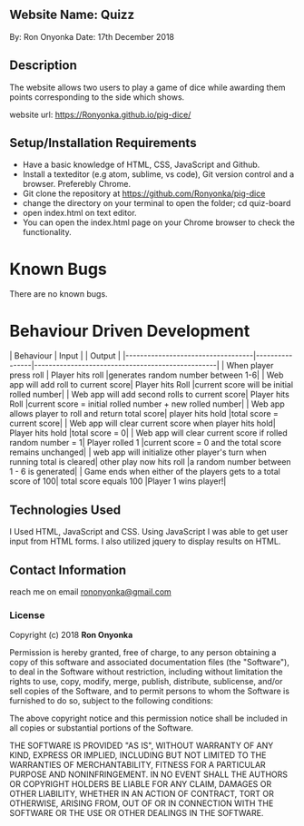 ## Website Name: Quizz
By: Ron Onyonka
Date: 17th December 2018

## Description
The website allows two users to play a game of dice while awarding them points corresponding to the side which shows.

website url: https://Ronyonka.github.io/pig-dice/

## Setup/Installation Requirements
-   Have a basic knowledge of HTML, CSS, JavaScript and Github.
-   Install a texteditor (e.g atom, sublime, vs code), Git version control and a browser. Preferebly Chrome.
-   Git clone the repository at <https://github.com/Ronyonka/pig-dice>
-   change the directory on your terminal to open the folder; cd quiz-board
-   open index.html on text editor.
-   You  can open the index.html page on your Chrome browser to check the functionality.


# Known Bugs
There are no known bugs.

# Behaviour Driven Development
| Behaviour                            | Input |           | Output |
|-----------------------------------|----------------|--------------------------------------------------|
| When player press roll | Player hits roll |generates random number between 1-6|
| Web app will add roll to current score| Player hits Roll |current score will be initial rolled number|
| Web app will add second rolls to current score| Player hits Roll |current score = initial rolled number + new rolled number|
| Web app allows player to roll and return total score| player hits hold |total score = current score|
| Web app will clear current score when player hits hold| Player hits hold |total score = 0|
| Web app will clear current score if rolled random number = 1| Player rolled 1 |current score = 0 and the total score remains unchanged|
| web app will initialize other player's turn when running total is cleared| other play now hits roll |a random number between 1 - 6 is generated|
| Game ends when either of the players gets to a total score of 100| total score equals 100 |Player 1 wins player!|


## Technologies Used

I Used HTML, JavaScript and CSS. Using JavaScript I was able to get user input from HTML forms.
I also utilized jquery to display results on HTML.

## Contact Information

reach me on email rononyonka@gmail.com

### License

Copyright (c) 2018 **Ron Onyonka**

Permission is hereby granted, free of charge, to any person obtaining a copy
of this software and associated documentation files (the "Software"), to deal
in the Software without restriction, including without limitation the rights
to use, copy, modify, merge, publish, distribute, sublicense, and/or sell
copies of the Software, and to permit persons to whom the Software is
furnished to do so, subject to the following conditions:

The above copyright notice and this permission notice shall be included in all
copies or substantial portions of the Software.

THE SOFTWARE IS PROVIDED "AS IS", WITHOUT WARRANTY OF ANY KIND, EXPRESS OR
IMPLIED, INCLUDING BUT NOT LIMITED TO THE WARRANTIES OF MERCHANTABILITY,
FITNESS FOR A PARTICULAR PURPOSE AND NONINFRINGEMENT. IN NO EVENT SHALL THE
AUTHORS OR COPYRIGHT HOLDERS BE LIABLE FOR ANY CLAIM, DAMAGES OR OTHER
LIABILITY, WHETHER IN AN ACTION OF CONTRACT, TORT OR OTHERWISE, ARISING FROM,
OUT OF OR IN CONNECTION WITH THE SOFTWARE OR THE USE OR OTHER DEALINGS IN THE
SOFTWARE.
